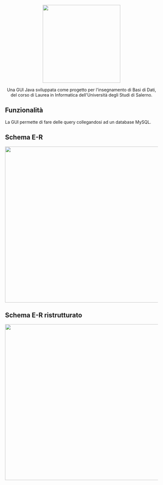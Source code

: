 <p align="center">
  <img src="https://github.com/raffaeleav/gestione-etichette/assets/114619463/9ce8556f-3f31-4c15-a435-c24098232e2c" width="256" heigth="256">
</p>

<p align="center">
  Una GUI Java sviluppata come progetto per l'insegnamento di Basi di Dati, del corso di Laurea in Informatica dell'Università degli Studi di Salerno. 
</p>

## Funzionalità 
La GUI permette di fare delle query collegandosi ad un database MySQL.


## Schema E-R
<p>
  <img src="https://github.com/raffaeleav/gestione-etichette/assets/114619463/af095562-5082-4139-aaa9-c61f017c9ce7" width="512" heigth="512">
</p>

## Schema E-R ristrutturato
<p>
  <img src="https://github.com/raffaeleav/gestione-etichette/assets/114619463/d6037c46-7893-4b77-9ca9-67e0672b8b1f" width="512" heigth="512">
</p>
